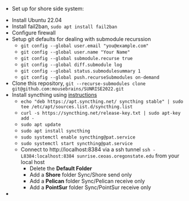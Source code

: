 * Set up for shore side system:

- Install Ubuntu 22.04
- Install fail2ban, `sudo apt install fail2ban`
- Configure firewall
- Setup git defaults for dealing with submodule recurssion
  - `git config --global user.email "you@example.com"`
  - `git config --global user.name "Your Name"`
  - `git config --global submodule.recurse true`
  - `git config --global diff.submodule log`
  - `git config --global status.submodulesummary 1`
  - `git config --global push.recurseSubmodules on-demand`
- Clone this repository, `git --recurse-submodules clone git@github.com:mousebrains/SUNRISE2022.git`
- Install syncthing using [instructions](https://www.linuxfordevices.com/tutorials/ubuntu/syncthing-install-and-setup)
  - `echo "deb https://apt.syncthing.net/ syncthing stable" | sudo tee /etc/apt/sources.list.d/syncthing.list`
  - `curl -s https://syncthing.net/release-key.txt | sudo apt-key add -`
  - `sudo apt update`
  - `sudo apt install syncthing`
  - `sudo systemctl enable syncthing@pat.service`
  - `sudo systemctl start syncthing@pat.service`
  - Connect to http://localhost:8384 via a ssh tunnel `ssh -L8384:localhost:8384 sunrise.ceoas.oregonstate.edu` from your local host
    - Delete the **Default Folder**
    - Add a **Shore** folder Sync/Shore send only
    - Add a **Pelican** folder Sync/Pelican receive only
    - Add a **PointSur** folder Sync/PointSur receive only
 -
